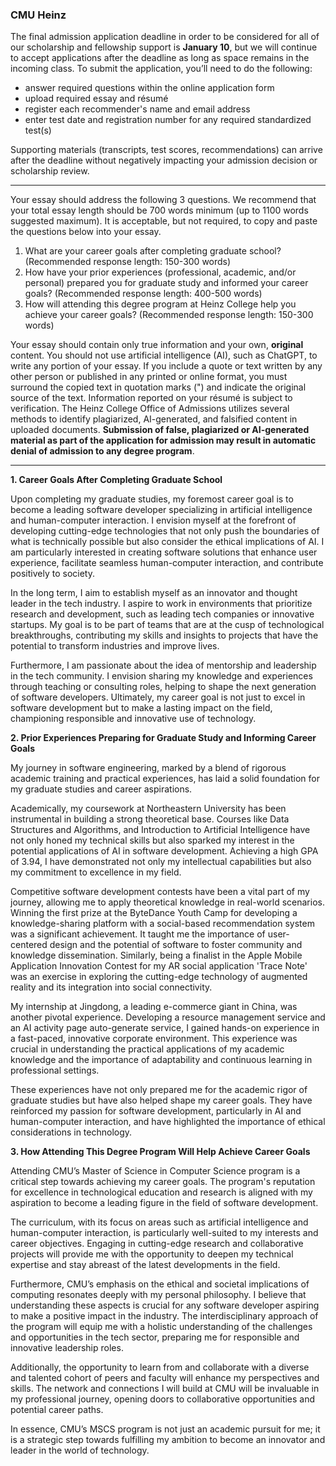 ### CMU Heinz

The final admission application deadline in order to be considered for all of our scholarship and fellowship support is **January 10**, but we will continue to accept applications after the deadline as long as space remains in the incoming class. To submit the application, you’ll need to do the following:

- answer required questions within the online application form
- upload required essay and résumé
- register each recommender's name and email address
- enter test date and registration number for any required standardized test(s)

Supporting materials (transcripts, test scores, recommendations) can arrive after the deadline without negatively impacting your admission decision or scholarship review.

---

Your essay should address the following 3 questions. We recommend that your total essay length should be 700 words minimum (up to 1100 words suggested maximum). It is acceptable, but not required, to copy and paste the questions below into your essay.

1. What are your career goals after completing graduate school? (Recommended response length: 150-300 words)
2. How have your prior experiences (professional, academic, and/or personal) prepared you for graduate study and informed your career goals? (Recommended response length: 400-500 words)
3. How will attending this degree program at Heinz College help you achieve your career goals? (Recommended response length: 150-300 words)

Your essay should contain only true information and your own, **original** content. You should not use artificial intelligence (AI), such as ChatGPT, to write any portion of your essay. If you include a quote or text written by any other person or published in any printed or online format, you must surround the copied text in quotation marks (") and indicate the original source of the text. Information reported on your résumé is subject to verification. The Heinz College Office of Admissions utilizes several methods to identify plagiarized, AI-generated, and falsified content in uploaded documents. **Submission of false, plagiarized or AI-generated material as part of the application for admission may result in automatic denial of admission to any degree program**.

---

**1. Career Goals After Completing Graduate School**

Upon completing my graduate studies, my foremost career goal is to become a leading software developer specializing in artificial intelligence and human-computer interaction. I envision myself at the forefront of developing cutting-edge technologies that not only push the boundaries of what is technically possible but also consider the ethical implications of AI. I am particularly interested in creating software solutions that enhance user experience, facilitate seamless human-computer interaction, and contribute positively to society.

In the long term, I aim to establish myself as an innovator and thought leader in the tech industry. I aspire to work in environments that prioritize research and development, such as leading tech companies or innovative startups. My goal is to be part of teams that are at the cusp of technological breakthroughs, contributing my skills and insights to projects that have the potential to transform industries and improve lives.

Furthermore, I am passionate about the idea of mentorship and leadership in the tech community. I envision sharing my knowledge and experiences through teaching or consulting roles, helping to shape the next generation of software developers. Ultimately, my career goal is not just to excel in software development but to make a lasting impact on the field, championing responsible and innovative use of technology.

**2. Prior Experiences Preparing for Graduate Study and Informing Career Goals**

My journey in software engineering, marked by a blend of rigorous academic training and practical experiences, has laid a solid foundation for my graduate studies and career aspirations.

Academically, my coursework at Northeastern University has been instrumental in building a strong theoretical base. Courses like Data Structures and Algorithms, and Introduction to Artificial Intelligence have not only honed my technical skills but also sparked my interest in the potential applications of AI in software development. Achieving a high GPA of 3.94, I have demonstrated not only my intellectual capabilities but also my commitment to excellence in my field.

Competitive software development contests have been a vital part of my journey, allowing me to apply theoretical knowledge in real-world scenarios. Winning the first prize at the ByteDance Youth Camp for developing a knowledge-sharing platform with a social-based recommendation system was a significant achievement. It taught me the importance of user-centered design and the potential of software to foster community and knowledge dissemination. Similarly, being a finalist in the Apple Mobile Application Innovation Contest for my AR social application 'Trace Note' was an exercise in exploring the cutting-edge technology of augmented reality and its integration into social connectivity.

My internship at Jingdong, a leading e-commerce giant in China, was another pivotal experience. Developing a resource management service and an AI activity page auto-generate service, I gained hands-on experience in a fast-paced, innovative corporate environment. This experience was crucial in understanding the practical applications of my academic knowledge and the importance of adaptability and continuous learning in professional settings.

These experiences have not only prepared me for the academic rigor of graduate studies but have also helped shape my career goals. They have reinforced my passion for software development, particularly in AI and human-computer interaction, and have highlighted the importance of ethical considerations in technology.

**3. How Attending This Degree Program Will Help Achieve Career Goals**

Attending CMU’s Master of Science in Computer Science program is a critical step towards achieving my career goals. The program's reputation for excellence in technological education and research is aligned with my aspiration to become a leading figure in the field of software development.

The curriculum, with its focus on areas such as artificial intelligence and human-computer interaction, is particularly well-suited to my interests and career objectives. Engaging in cutting-edge research and collaborative projects will provide me with the opportunity to deepen my technical expertise and stay abreast of the latest developments in the field.

Furthermore, CMU’s emphasis on the ethical and societal implications of computing resonates deeply with my personal philosophy. I believe that understanding these aspects is crucial for any software developer aspiring to make a positive impact in the industry. The interdisciplinary approach of the program will equip me with a holistic understanding of the challenges and opportunities in the tech sector, preparing me for responsible and innovative leadership roles.

Additionally, the opportunity to learn from and collaborate with a diverse and talented cohort of peers and faculty will enhance my perspectives and skills. The network and connections I will build at CMU will be invaluable in my professional journey, opening doors to collaborative opportunities and potential career paths.

In essence, CMU’s MSCS program is not just an academic pursuit for me; it is a strategic step towards fulfilling my ambition to become an innovator and leader in the world of technology.